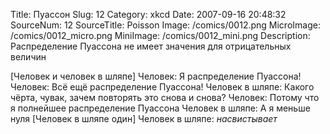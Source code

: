 Title: Пуассон 
Slug: 12 
Category: xkcd 
Date: 2007-09-16 20:48:32 
SourceNum: 12 
SourceTitle: Poisson 
Image: /comics/0012.png 
MicroImage: /comics/0012_micro.png 
MiniImage: /comics/0012_mini.png 
Description: Распределение Пуассона не имеет значения для отрицательных величин 

[Человек и человек в шляпе]
Человек: Я распределение Пуассона!
Человек: Всё ещё распределение Пуассона!
Человек в шляпе: Какого чёрта, чувак, зачем повторять это снова и снова?
Человек: Потому что я полнейшее распределение Пуассона
Человек в шляпе: А я меньше нуля
[Человек в шляпе один]
Человек в шляпе: *насвистывает*